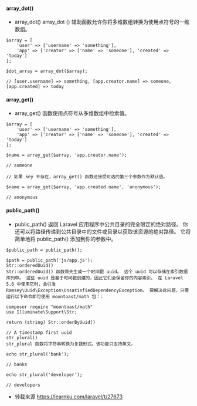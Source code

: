 
#### array_dot()
* array_dot() array_dot () 辅助函数允许你将多维数组转换为使用点符号的一维数组。
```
$array = [
    'user' => ['username' => 'something'],
    'app' => ['creator' => ['name' => 'someone'], 'created' => 'today']
];

$dot_array = array_dot($array);

// [user.username] => something, [app.creator.name] => someone, [app.created] => today
```

#### array_get()
* array_get() 函数使用点符号从多维数组中检索值。

```
$array = [
    'user' => ['username' => 'something'],
    'app' => ['creator' => ['name' => 'someone'], 'created' => 'today']
];

$name = array_get($array, 'app.creator.name');

// someone

// 如果 key 不存在，array_get() 函数还接受可选的第三个参数作为默认值。

$name = array_get($array, 'app.created.name', 'anonymous');

// anonymous

```

#### public_path()
* public_path() 返回 Laravel 应用程序中公共目录的完全限定的绝对路径。 你还可以将路径传递到公共目录中的文件或目录以获取该资源的绝对路径。 它将简单地将 public_path() 添加到你的参数中。
```
$public_path = public_path();

$path = public_path('js/app.js');
Str::orderedUuid()
Str::orderedUuid() 函数首先生成一个时间戳 uuid。 这个 uuid 可以存储在索引数据库列中。 这些 uuid 是基于时间戳创建的，因此它们会保留你的内容索引。 在 Laravel 5.6 中使用它时，会引发 Ramsey\Uuid\Exception\UnsatisfiedDependencyException。 要解决此问题，只需运行以下命令即可使用 moontoast/math 包：:

composer require "moontoast/math"
use Illuminate\Support\Str;

return (string) Str::orderByUuid()

// A timestamp first uuid
str_plural()
str_plural 函数将字符串转换为复数形式。该功能只支持英文。

echo str_plural('bank');

// banks

echo str_plural('developer');

// developers
```

* 转载来源 https://learnku.com/laravel/t/27673